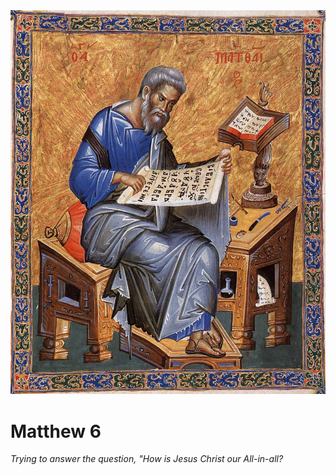 <img class="intro-right" src="art-matthew.jpg">

# Matthew 6

*Trying to answer the question, "How is Jesus Christ our All-in-all?*
